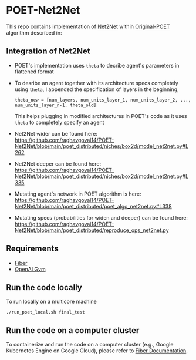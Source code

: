 # POET-Net2Net

This repo contains implementation of [Net2Net](https://arxiv.org/abs/1511.05641) within [Original-POET](https://arxiv.org/abs/1901.01753) algorithm described in:

## Integration of Net2Net
- POET's implementation uses `theta` to decribe agent's parameters in flattened format
- To desribe an agent together with its architecture specs completely using `theta`, I appended the specification of layers in the beginning,

  `theta_new = [num_layers, num_units_layer_1, num_units_layer_2, ..., num_units_layer_n-1, theta_old]`

  This helps plugging in modified architectures in POET's code as it uses `theta` to completely specify an agent
- Net2Net wider can be found here: https://github.com/raghavgoyal14/POET-Net2Net/blob/main/poet_distributed/niches/box2d/model_net2net.py#L262
- Net2Net deeper can be found here: https://github.com/raghavgoyal14/POET-Net2Net/blob/main/poet_distributed/niches/box2d/model_net2net.py#L335
- Mutating agent's network in POET algorithm is here: https://github.com/raghavgoyal14/POET-Net2Net/blob/main/poet_distributed/poet_algo_net2net.py#L338
- Mutating specs (probabilities for widen and deeper) can be found here: https://github.com/raghavgoyal14/POET-Net2Net/blob/main/poet_distributed/reproduce_ops_net2net.py




## Requirements

- [Fiber](https://uber.github.io/fiber/)
- [OpenAI Gym](https://github.com/openai/gym)

## Run the code locally

To run locally on a multicore machine

```./run_poet_local.sh final_test```

## Run the code on a computer cluster

To containerize and run the code on a computer cluster (e.g., Google Kubernetes Engine on Google Cloud), please refer to [Fiber Documentation](https://uber.github.io/fiber/getting-started/#containerize-your-program).
